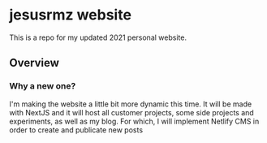 # jesusrmz website

This is a repo for my updated 2021 personal website.

## Overview

### Why a new one?

I'm making the website a little bit more dynamic this time. It will be made with NextJS and it will host all customer projects, some side projects and experiments, as well as my blog. For which, I will implement Netlify CMS in order to create and publicate new posts
